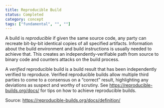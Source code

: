 ```yaml
---
title: Reproducible Build
status: Completed
category: concept
tags: ["fundamental", "", ""]
---
```


A build is *reproducible* if given the same source code, any party can recreate bit-by-bit identical copies of all specified artifacts. Information about the build environment and build instructions is usually needed to achieve that. This creates an independently-verifiable path from source to binary code and counters attacks on the build process.

A *verified* reproducible build is a build result that has been independently verified to reproduce. Verified reproducible builds allow multiple third parties to come to a consensus on a “correct” result, highlighting any deviations as suspect and worthy of scrutiny. See <https://reproducible-builds.org/docs/> for tips on how to achieve reproducible builds.

Source: https://reproducible-builds.org/docs/definition/
